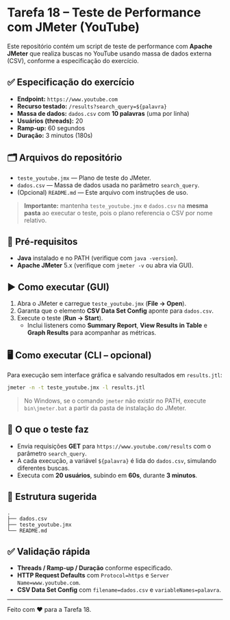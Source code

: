 # Tarefa 18 – Teste de Performance com JMeter (YouTube)

Este repositório contém um script de teste de performance com **Apache JMeter** que realiza buscas no YouTube usando massa de dados externa (CSV), conforme a especificação do exercício.

## ✅ Especificação do exercício
- **Endpoint:** `https://www.youtube.com`
- **Recurso testado:** `/results?search_query=${palavra}`
- **Massa de dados:** `dados.csv` com **10 palavras** (uma por linha)
- **Usuários (threads):** 20
- **Ramp‑up:** 60 segundos
- **Duração:** 3 minutos (180s)

## 🗂 Arquivos do repositório
- `teste_youtube.jmx` — Plano de teste do JMeter.
- `dados.csv` — Massa de dados usada no parâmetro `search_query`.
- (Opcional) `README.md` — Este arquivo com instruções de uso.

> **Importante:** mantenha `teste_youtube.jmx` e `dados.csv` na **mesma pasta** ao executar o teste, pois o plano referencia o CSV por nome relativo.

## 🧰 Pré‑requisitos
- **Java** instalado e no PATH (verifique com `java -version`).
- **Apache JMeter** 5.x (verifique com `jmeter -v` ou abra via GUI).

## ▶️ Como executar (GUI)
1. Abra o JMeter e carregue `teste_youtube.jmx` (**File → Open**).
2. Garanta que o elemento **CSV Data Set Config** aponte para `dados.csv`.
3. Execute o teste (**Run → Start**).  
   - Inclui listeners como **Summary Report**, **View Results in Table** e **Graph Results** para acompanhar as métricas.

## 🖥️ Como executar (CLI – opcional)
Para execução sem interface gráfica e salvando resultados em `results.jtl`:
```bash
jmeter -n -t teste_youtube.jmx -l results.jtl
```
> No Windows, se o comando `jmeter` não existir no PATH, execute `bin\jmeter.bat` a partir da pasta de instalação do JMeter.

## 🧪 O que o teste faz
- Envia requisições **GET** para `https://www.youtube.com/results` com o parâmetro `search_query`.
- A cada execução, a variável `${palavra}` é lida do `dados.csv`, simulando diferentes buscas.
- Executa com **20 usuários**, subindo em **60s**, durante **3 minutos**.

## 📁 Estrutura sugerida
```
.
├── dados.csv
├── teste_youtube.jmx
└── README.md
```

## ✅ Validação rápida
- **Threads / Ramp-up / Duração** conforme especificado.
- **HTTP Request Defaults** com `Protocol=https` e `Server Name=www.youtube.com`.
- **CSV Data Set Config** com `filename=dados.csv` e `variableNames=palavra`.

---

Feito com ♥ para a Tarefa 18.
